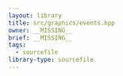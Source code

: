 ```yaml
---
layout: library
title: src/graphics/events.hpp
owner: __MISSING__
brief: __MISSING__
tags:
  - sourcefile
library-type: sourcefile
---
```

